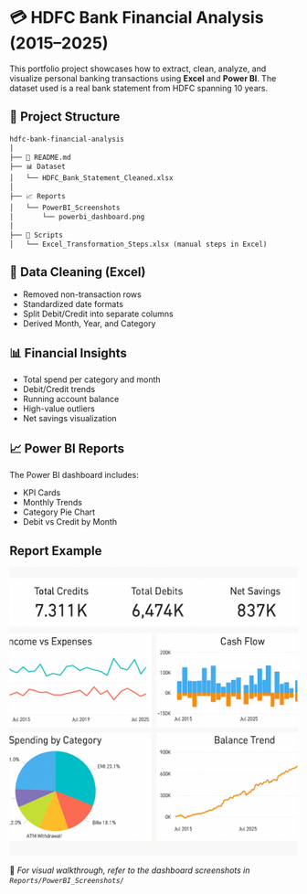 
# 💳 HDFC Bank Financial Analysis (2015–2025)

This portfolio project showcases how to extract, clean, analyze, and visualize personal banking transactions using **Excel** and **Power BI**. The dataset used is a real bank statement from HDFC spanning 10 years.

## 📁 Project Structure

```
hdfc-bank-financial-analysis
│
├── 📄 README.md
├── 📊 Dataset
│   └── HDFC_Bank_Statement_Cleaned.xlsx
│
├── 📈 Reports
│   └── PowerBI_Screenshots
│       └── powerbi_dashboard.png
│
├── 📂 Scripts
│   └── Excel_Transformation_Steps.xlsx (manual steps in Excel)
```

## 🧹 Data Cleaning (Excel)
- Removed non-transaction rows
- Standardized date formats
- Split Debit/Credit into separate columns
- Derived Month, Year, and Category

## 📊 Financial Insights
- Total spend per category and month
- Debit/Credit trends
- Running account balance
- High-value outliers
- Net savings visualization

## 📈 Power BI Reports
The Power BI dashboard includes:
- KPI Cards
- Monthly Trends
- Category Pie Chart
- Debit vs Credit by Month
## Report Example
![Dashboard](Reports\PowerBI_Screenshots\powerbi_dashboard.png)

🔗 _For visual walkthrough, refer to the dashboard screenshots in `Reports/PowerBI_Screenshots/`_
